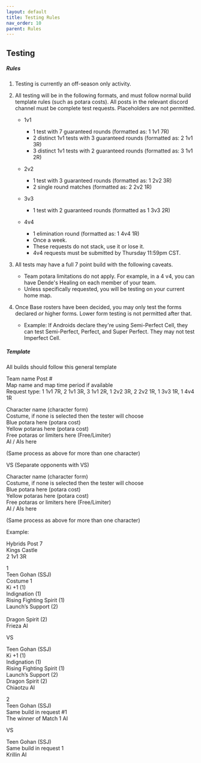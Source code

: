 ```yaml
---
layout: default
title: Testing Rules
nav_order: 10
parent: Rules
---
```

## Testing

##### Rules

1. Testing is currently an off-season only activity. 

2. All testing will be in the following formats, and must follow normal build template rules (such as potara costs). All posts in the relevant discord channel must be complete test requests. Placeholders are not permitted.
    - 1v1
        - 1 test with 7 guaranteed rounds (formatted as: 1 1v1 7R)
        - 2 distinct 1v1 tests with 3 guaranteed rounds (formatted as: 2 1v1 3R)
        - 3 distinct 1v1 tests with 2 guaranteed rounds (formatted as: 3 1v1 2R)

    - 2v2
        - 1 test with 3 guaranteed rounds (formatted as: 1 2v2 3R)
        - 2 single round matches (formatted as: 2 2v2 1R)
    
    - 3v3 
        - 1 test with 2 guaranteed rounds (formatted as 1 3v3 2R)
    - 4v4 
        - 1 elimination round (formatted as: 1 4v4 1R)
        - Once a week.
        - These requests do not stack, use it or lose it.
        - 4v4 requests must be submitted by Thursday 11:59pm CST. 

3. All tests may have a full 7 point build with the following caveats. 

    - Team potara limitations do not apply. For example, in a 4 v4, you can have Dende's Healing on each member of your team.
    - Unless specifically requested, you will be testing on your current home map.

4. Once Base rosters have been decided, you may only test the forms declared *or* higher forms. Lower form testing is not permitted after that.

   - Example: If Androids declare they're using Semi-Perfect Cell, they can test Semi-Perfect, Perfect, and Super Perfect. They may not test Imperfect Cell.
    
##### Template

All builds should follow this general template


Team name Post #<br/>
Map name and map time period if available<br/>
Request type:  1 1v1 7R, 2 1v1 3R, 3 1v1 2R, 1 2v2 3R, 2 2v2 1R, 1 3v3 1R, 1 4v4 1R<br/>

Character name (character form)<br/>
Costume, if none is selected then the tester will choose<br/>
Blue potara here (potara cost)<br/>
Yellow potaras here (potara cost)<br/>
Free potaras or limiters here (Free/Limiter)<br/>
AI / AIs here

(Same process as above for more than one character)

VS (Separate opponents with VS)

Character name (character form)<br/>
Costume, if none is selected then the tester will choose<br/>
Blue potara here (potara cost)<br/>
Yellow potaras here (potara cost)<br/>
Free potaras or limiters here (Free/Limiter)<br/>
AI / AIs here

(Same process as above for more than one character)


Example:

Hybrids Post 7<br/>
Kings Castle<br/>
2 1v1 3R

1 <br/>
Teen Gohan (SSJ)<br/>
Costume 1<br/>
Ki +1 (1)<br/>
Indignation (1)<br/>
Rising Fighting Spirit (1)<br/>
Launch’s Support (2)<br/><br/>
Dragon Spirit (2)<br/>
Frieza AI

VS

Teen Gohan (SSJ)<br/>
Ki +1 (1)<br/>
Indignation (1)<br/>
Rising Fighting Spirit (1)<br/>
Launch’s Support (2)<br/>
Dragon Spirit (2)<br/>
Chiaotzu AI


2 <br/>
Teen Gohan (SSJ)<br/>
Same build in request #1<br/>
The winner of Match 1 AI

VS

Teen Gohan (SSJ)<br/>
Same build in request 1<br/>
Krillin AI

